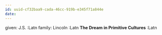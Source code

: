 ```yaml
---
id: uuid-cf32baa9-cada-46cc-919b-e345f71a844e
date: 
---
```


given: J.S. :Latn
family: Lincoln :Latn
**The Dream in Primitive Cultures** :Latn